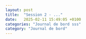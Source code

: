 ```yaml
---
layout: post
title:  "Session 2 - ..."
date:   2025-02-11 15:49:05 +0100
categories: "Journal de bord sss"
category: "Journal de bord"
---
```


<!-- ## 2025.02.25 - (Session 2) -->